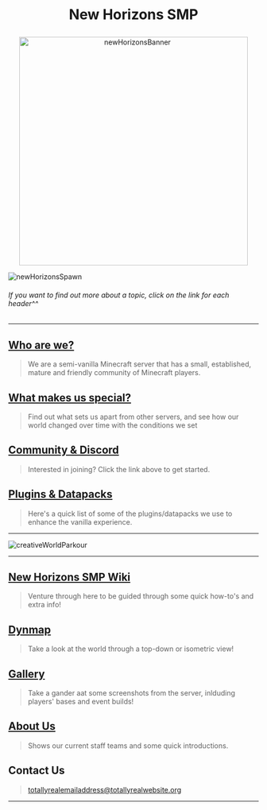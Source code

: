 <!-- # New Horizons SMP ![newHorizonsBanner](https://static.planetminecraft.com/files/banner/869255_3.gif) -->

# <p align="center"> New Horizons SMP</p>
<p align="center">
  <img width="460" src="https://static.planetminecraft.com/files/banner/869255_3.gif" alt="newHorizonsBanner"></p>

![newHorizonsSpawn](https://github.com/NewHorizonsMC/.github/blob/main/lib/screenshots/spawnAtNight.png)

###### If you want to find out more about a topic, click on the link for each header^^

--------------------------------------------------------------------------------------

## [Who are we?](https://github.com/NewHorizonsMC/.github/blob/main/lib/text/whoAreWe.md)
> We are a semi-vanilla Minecraft server that has a small, established, mature and friendly community of Minecraft players.

## [What makes us special?](https://github.com/NewHorizonsMC/.github/blob/main/lib/text/ourThing.md)

> Find out what sets us apart from other servers, and see how our world changed over time with the conditions we set

## [Community & Discord](https://github.com/NewHorizonsMC/.github/blob/main/lib/text/communityAndDiscord.md)

> Interested in joining? Click the link above to get started.

## [Plugins & Datapacks](https://github.com/NewHorizonsMC/.github/blob/main/lib/text/pluginsAndDatapacks.md)

> Here's a quick list of some of the plugins/datapacks we use to enhance the vanilla experience.

--------------------------------------------------------------------------------------

![creativeWorldParkour](https://github.com/NewHorizonsMC/.github/blob/main/lib/screenshots/creativeWorldParkour.png)

--------------------------------------------------------------------------------------

## [New Horizons SMP Wiki](https://github.com/NewHorizonsMC/.github/wiki)

> Venture through here to be guided through some quick how-to's and extra info!

## [Dynmap](http://newhorizonssmp.minecraft.best:8100/)

> Take a look at the world through a top-down or isometric view!

## [Gallery](https://github.com/NewHorizonsMC/.github/blob/main/lib/text/gallery.md)

> Take a gander aat some screenshots from the server, inlduding players' bases and event builds!

## [About Us](https://github.com/NewHorizonsMC/.github/blob/main/lib/text/staffPage.md)

> Shows our current staff teams and some quick introductions.

## Contact Us

> [totallyrealemailaddress@totallyrealwebsite.org](https://github.com/NewHorizonsMC/.github/blob/main/lib/text/hehe.md)

--------------------------------------------------------------------------------------
